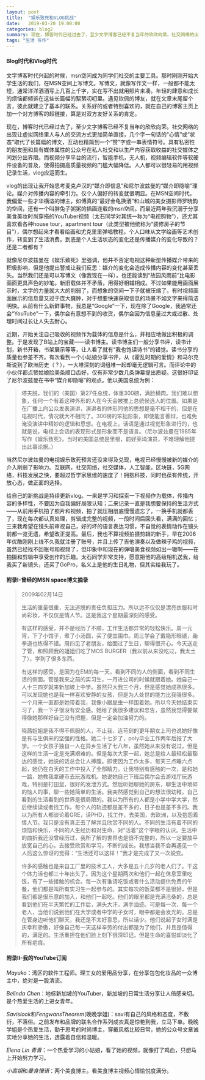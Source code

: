 ```yaml
---
layout: post
title:  "娱乐致死和VLOG挑战"
date:   2019-03-20 19:00:00
categories: blog2
summary: 现在，博客时代已经过去了，至少文字博客已经不复当年的欣欣向荣。社交网络的出现让虚拟网络里人与人的交流方式更加简单直接，几个字一句话的“心情”或“状态”取代了长篇幅的博文，互动也精简到一个“赞”字或一串表情符号。具有私密性的朋友圈和具有媒体属性的公众号在私人社交和以生产内容获取收益的社交媒体之间划分出界限。而视频分享平台的流行，智能手机，无人机，视频编辑软件等软硬件设备的普及，使得拍摄高质量视频的门槛大幅降低。人人都可以很轻易的用视频记录生活，vlog应运而生。
tags: "生活 写作"
---
```



#### Blog时代和Vlog时代

文字博客时代兴起的时候，msn空间成为同学们社交的主要工具。那时刚刚开始大学生活的我们，在MSN空间上写博文。写博文，就像写作文一样，一般都不能太短，通常洋洋洒洒写上几百上千字，实在写不出就用照片来凑。年轻的肆意和成长的烦恼都倾诉在这些长篇幅的絮絮叨叨里。遇见钦佩的博友，就在文章末尾留个言，彼此就建立了基本的联系。关系好的或者特别喜欢的，就在自己的博客主页上加一个对方博客的超链接，算是对双方友好关系的肯定。

现在，博客时代已经过去了，至少文字博客已经不复当年的欣欣向荣。社交网络的出现让虚拟网络里人与人的交流方式更加简单直接，几个字一句话的“心情”或“状态”取代了长篇幅的博文，互动也精简到一个“赞”字或一串表情符号。具有私密性的朋友圈和具有媒体属性的公众号在私人社交和以生产内容获取收益的社交媒体之间划分出界限。而视频分享平台的流行，智能手机，无人机，视频编辑软件等软硬件设备的普及，使得拍摄高质量视频的门槛大幅降低。人人都可以很轻易的用视频记录生活，vlog应运而生。

vlog的出现让我开始思考麦克卢汉的“媒介即信息”和尼尔波兹曼的“媒介即隐喻”理论。媒介对传播内容的牵引力。仅个人偏好的转变就很明显。在MSN空间时代，我偏爱一些才华横溢的博主，如傅真的“最好金龟换酒”和山城的美女摄影师罗晓韵的空间，还有一个叫胖兔子粥粥的插画连载的msn空间。而最近两年我沉溺于分享美食美妆时尚穿搭的YouTuber视频（太石同学对其统一称为“电视购物”），还尤其喜欢看各种house tour，apartment tour（此类型被他统称为“装修房子的节目”），偶尔想起来才看看绘画和尤克里里弹唱教程。个人口味从文学绘画等艺术创作，转变到了生活消费。到底是个人生活状态的变化还是传播媒介的变化导致的？还是二者都有？

就像尼尔波兹曼在《娱乐致死》里强调，他并不否定电视这种新型传播媒介带来的积极影响，但是他提出警戒让我们反思：媒介的变化会造成传播内容的变化甚至丢失。当然我们还是可以写博文（像我现在一样），也还能读到“故园风雨前”比电影画面更具声色的妙笔。新旧载体并不矛盾，用得好相辅相成。不过如果能用画面展示时，文字的力量就大大的削弱了，而想象的空间一下子就被压缩了。有时视频画面展示的信息量又过于庞大臃肿，对于想要快速获取信息的场景不如文字来得简洁明快。从前有什么新鲜事物，我总是“Google”一下，现在除了Google，我通常还会“YouTube”一下，偶尔会有意想不到的收货，偶尔会因为信息量过大或过散、处理时间过长让人失去耐心。

近期，开始关注自己吸收的视频作为载体的信息是什么，并相应地做出积极的调整。于是发现了B站上的宝藏——读书博主。读书博主们一般分享书评，读书计划，新书开箱，书架展示等等，让人看了就有“我也饱读诗书”的错觉。读书分享的质量也参差不齐。有次看到一个小姑娘分享书评，从《霍乱时期的爱情》和马尔克斯说到了欧洲历史（？），一大堆深刻的词组堆一起却毫无逻辑可言。而评论中的小伙伴都点赞姑娘脸美条顺口齿好，仅有非常少数几条弹幕提出质疑。这很好印证了尼尔波兹曼在书中“媒介即隐喻”的观点。他以美国总统为例：

> 塔夫脱，我们的（美国）第27任总统，体重300磅，满脸横肉。我们难以想象，任何一个有着这种外形的人在今天会被推上总统候选人的位置。如果是在广播上向公众发表演讲，演讲者的体形同他的思想是毫不相干的，但是在电视时代，情况就大不相同了。300磅的笨拙形象，即使能言善辩，也难免淹没演讲中精妙的逻辑和思想。在电视上，话语是通过视觉形象进行的，也就是说，电视上会话的表现形式是形象而不是语言。（尼尔波兹曼在1985年写作《娱乐致死》，当时的美国总统是里根，前好莱坞演员，不难理解他提出此番论据。）

当然尼尔波兹曼的电视娱乐致死预言还没来得及兑现，电视已经慢慢被新的媒介的介入削弱了影响力。互联网，社交网络，社交媒体，人工智能，区块链，5G网络，科技发展之快，要超过哲学家思维的速度了！拥抱科技，同时也葆有传统，开放心态，做正面的选择。

给自己的新挑战是持续更新vlog。一来是学习和探索一下视频作为载体，传播内容的多样性，不要因为自我偏好局限认知；二来记录一直是我想要保持的生活方式——从前用手机拍了照片和视频，拍了就压相册底慢慢遗忘了，一换手机就都丢了，现在每次都认真处理，剪辑成完整的视频，一段时间后回头看，满满的回忆；三来我希望在镜头前审视自己，好的坏的语言表达习惯，不自觉的表情动作在镜头前都一览无遗，希望改正提高。最后，我也不算视频拍摄剪辑的新手，早在2006年优酷刚刚上线不久我就注册了账号，并且上传了吉他演奏以及做辣子鸡的视频，虽然已经找不回账号和视频了，但印象中和现在的弹唱美食视频如出一辙啊——在拍摄和剪辑中享受创作的乐趣。太石同学非常支持，愿意把他的高级相机送我，给我买了新镜头，还买了GoPro，名义上是他的生日礼物，但其实给我玩了。


#### 附录I-曾经的MSN space博文摘录


>2009年02月14日
>
>生活的重量很重，无法逃脱的责任负担压力。所以远不仅仅是漂亮衣服和时尚彩妆，不仅仅是情人节。这是我这个星期最深刻的感受。
>
>有这样的感受，并不是经历了不顺，工作生活都异常的轻松快乐。周一元宵，下了小馆子，煮了小汤圆，买了便宜围巾。周三学会了戴隐形眼镜，跆拳道也练得不错。周四见了老朋友，给囡过了生日，聊得很开心。今天送走了管，和照顾我的姐姐们吃了MOS BURGER（我以前从来没吃过，我太土了），学到了很多东西。
>
>有这样的感受，是因为在EM的每一天，看到不同的人的侧面，看到不同生活的侧面。管是我来之前的实习生，一月进公司的时候就跟着她。她自己一人十三四岁就来新加坡上中学。虽然只大我三个月，但是感觉她成熟很多。可以发现她也是我一样喜欢安静的女孩，但是为人处世的能力比我强很多。一个月来一直都是她带着我，我像小跟屁虫一样围着她。所以今天她结束实习了，我一下子很没有安全感。她给了我很多建议和忠告，虽然我觉得要做得像她那样好自己没有把握，但是一定会加油努力的。
>
>晓茜姐姐是我不得不佩服的人，不止我，连苛刻的更年期女上司也说她好像是有与生俱来的坚强的性格。她二十七岁了，poly毕业工作两年后报了大学。一个女孩子独自一人在异乡生活了七八年，虽然她从来没有说过，但是这样的生活一定是充满艰难的。但是每次大家一起，她总是给人最轻松最豁达的感觉，她说的话总会让人捧腹。即使因为工作太多，每天三点睡六点起，她仍在白天的工作中投入了全部精力。让我特别有感触的一次，是和她一路，她教我拿硬币去玩游戏机。她说她自己下班后偶尔会去游戏厅玩游戏，特别是打田鼠，很好的发泄方式。然后听她聊她的房东，聊生活中琐碎的恼人的事，聊一些她简单的生活。我突然感觉到自己的想法很幼稚，自己看到的生活看到的世界是很局限的。我以为所有的人都是小学中学大学，然后继续读或者找工作。每个人的轨迹都是差不多的，日子也是差不多的。我以为所有人都谈论着GRE，读PHD，找工作，去美国，去欧洲，以及抱怨着情人节。我只是没有真正去了解并且欣赏不同的人。不同的生活有着不同的烦恼和快乐，不同的人生经历和对生命，对“活着”这个字眼的认识。生活中的曲折我还没曾经历过，我所了解的世界也是很不完整的，所以一定要放平放宽自己的心，去接受欣赏和学习，不断的成长。我想当我不会再遇见一个人后这么惊讶的觉得：“生活还可以这样！”我才是完成了又一次蜕变。
>
>许多的感触也是来自工厂里的技术工人，大多是五十几岁的老人们了。干这个体力活也都三十年出头了。因为这个星期两次和他们一起在休息室里吃饭，有了一些接触的机会。每一次有谁请吃饭或者什么活动提供免费的午餐，他们都是叫所有实习生一起参与的。其实每次的饭菜都不是很好，但是我们都是很乐意的加入，和他们一起吃。他们的眼里都是充满沧桑的，总是看到他们在半天繁忙的工作后，满头大汗，满手油迹。可是每一次，每一个老人，当他们说到他们在大学或者中学的子女时，眼中都是会发光的。总是在管身边听他们聊天，我还是不太好意思，所以话少。他们说起子女时满是庆幸和骄傲，好像自己每一天这样辛劳的付出都是为了他们，并且是值得的，满足的。生活重担在他们脸上刻下很深印记，但是生命的喜悦却淡化了所有疤痕。


#### 附录II-我的YouTube订阅

*Mayuko*：湾区的软件工程师。理工女的爱用品分享，在分享包包化妆品的一众博主中，绝对是一股清流。


*Belinda Chen*：地标新加坡的YouTuber，新加坡的日常生活分享让人倍感亲切。是个热爱生活的上进女青年。


*Savislook*和*FengwansTheorem*(晚晚学姐)：savi有自己的风格和态度，不敷衍，不落俗。之前发布和品牌的联名合作系列成衣真是惊艳到我，立马下单。晚晚学姐是个热爱生活，勤于思考的时尚博主，穿戴风格比较日常，她的公众号文章诚实地分享她的生活，透露着自信和温暖。


*Elena Lin 青青*：一个热爱学习的小姑娘，看了她的视频，就像打了鸡血，只想马上开始努力学习。


*小高姐*和*曼食慢语*：两个美食博主。看美食博主视频心情愉悦度满分。